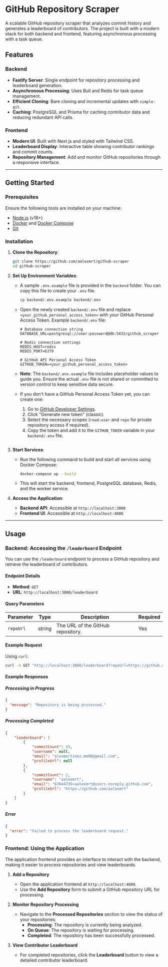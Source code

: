 # GitHub Repository Scraper

A scalable GitHub repository scraper that analyzes commit history and generates a leaderboard of contributors. The project is built with a modern stack for both backend and frontend, featuring asynchronous processing with a task queue.

## Features

### Backend
- **Fastify Server**: Single endpoint for repository processing and leaderboard generation.
- **Asynchronous Processing**: Uses Bull and Redis for task queue management.
- **Efficient Cloning**: Bare cloning and incremental updates with `simple-git`.
- **Caching**: PostgreSQL and Prisma for caching contributor data and reducing redundant API calls.

### Frontend
- **Modern UI**: Built with Next.js and styled with Tailwind CSS.
- **Leaderboard Display**: Interactive table showing contributor rankings and commit counts.
- **Repository Management**: Add and monitor GitHub repositories through a responsive interface.

---

## Getting Started

### Prerequisites

Ensure the following tools are installed on your machine:
- [Node.js](https://nodejs.org/) (v18+)
- [Docker](https://www.docker.com/) and [Docker Compose](https://docs.docker.com/compose/)
- [Git](https://git-scm.com/)

### Installation

1. **Clone the Repository**:
   ```bash
   git clone https://github.com/aalexmrt/github-scraper
   cd github-scraper
2. **Set Up Environment Variables**:
   - A sample `.env.example` file is provided in the `backend` folder. You can copy this file to create your `.env` file.
     ```bash
     cp backend/.env.example backend/.env
     ```
   - Open the newly created `backend/.env` file and replace `<your_github_personal_access_token>` with your GitHub Personal Access Token.
     Example `backend/.env` file:
     ```env
     # Database connection string
     DATABASE_URL=postgresql://user:password@db:5432/github_scraper

     # Redis connection settings
     REDIS_HOST=redis
     REDIS_PORT=6379

     # GitHub API Personal Access Token
     GITHUB_TOKEN=<your_github_personal_access_token>
     ```

   - **Note**: The `backend/.env.example` file includes placeholder values to guide you. Ensure the actual `.env` file is not shared or committed to version control to keep sensitive data secure.

   - If you don't have a GitHub Personal Access Token yet, you can create one:
     1. Go to [GitHub Developer Settings](https://github.com/settings/tokens).
     2. Click "Generate new token" (classic).
     3. Select the necessary scopes (`read:user` and `repo` for private repository access if required).
     4. Copy the token and add it to the `GITHUB_TOKEN` variable in your `backend/.env` file.


     ```

3. **Start Services**:
   - Run the following command to build and start all services using Docker Compose:
     ```bash
     docker-compose up --build
     ```
   - This will start the backend, frontend, PostgreSQL database, Redis, and the worker service.

4. **Access the Application**:
   - **Backend API**: Accessible at `http://localhost:3000`
   - **Frontend UI**: Accessible at `http://localhost:4000`

---

## Usage

### Backend: Accessing the `/leaderboard` Endpoint

You can use the `/leaderboard` endpoint to process a GitHub repository and retrieve the leaderboard of contributors.

#### Endpoint Details
- **Method**: `GET`
- **URL**: `http://localhost:3000/leaderboard`

#### Query Parameters
| Parameter | Type   | Description                         | Required |
|-----------|--------|-------------------------------------|----------|
| `repoUrl` | string | The URL of the GitHub repository.  | Yes      |

#### Example Request
Using `curl`:
```bash
curl -X GET "http://localhost:3000/leaderboard?repoUrl=https://github.com/aalexmrt/github-scraper"
```

#### Example Responses
##### Processing in Progress
```json
{
  "message": "Repository is being processed."
}
```

##### Processing Completed
```json
{
    "leaderboard": [
        {
            "commitCount": 43,
            "username": null,
            "email": "alexmartinez.mm98@gmail.com",
            "profileUrl": null
        },
        {
            "commitCount": 2,
            "username": "aalexmrt",
            "email": "67644735+aalexmrt@users.noreply.github.com",
            "profileUrl": "https://github.com/aalexmrt"
        }
    ]
}
```

##### Error
```json
{
  "error": "Failed to process the leaderboard request."
}
```

### Frontend: Using the Application

The application frontend provides an interface to interact with the backend, making it easier to process repositories and view leaderboards.

1. **Add a Repository**  
   - Open the application frontend at `http://localhost:4000`.  
   - Use the **Add Repository** form to submit a GitHub repository URL for processing.

2. **Monitor Repository Processing**  
   - Navigate to the **Processed Repositories** section to view the status of your repositories:  
     - **Processing**: The repository is currently being analyzed.  
     - **On Queue**: The repository is waiting for processing.  
     - **Completed**: The repository has been successfully processed.  

3. **View Contributor Leaderboard**  
   - For completed repositories, click the **Leaderboard** button to view a detailed contributor leaderboard.

